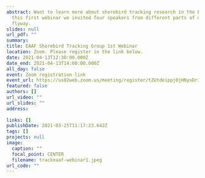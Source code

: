 ```yaml
---
abstract: Want to learn more about shorebird tracking research in the EAAF? In
  this first webinar we invited four speakers from different parts of our
  flyway.
slides: null
url_pdf: ""
summary: 
title: EAAF Shorebird Tracking Group 1st Webinar
location: Zoom. Please register in the link below.
date: 2021-04-13T12:30:00.000Z
date_end: 2021-04-13T14:00:00.000Z
all_day: false
event: Zoom registration link
event_url: https://us02web.zoom.us/meeting/register/tZUtdeippj0jHNysDr1XaRTjIvJDFEt5IIoQ
featured: false
authors: []
url_video: ""
url_slides: ""
address:
  
links: []
publishDate: 2021-03-25T11:17:23.642Z
tags: []
projects: null
image:
  caption: ""
  focal_point: CENTER
  filename: trackeaaf-webinar1.jpeg
url_code: ""
---
```

